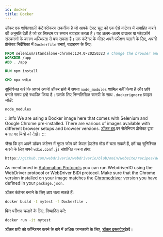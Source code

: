 ```yaml
---
id: docker
title: Docker
---
```


डॉकर एक शक्तिशाली कंटेनरीकरण तकनीक है जो आपके टेस्ट सूट को एक ऐसे कंटेनर में समाहित करने की अनुमति देती है जो हर सिस्टम पर समान व्यवहार करता है। यह अलग-अलग ब्राउज़र या प्लेटफ़ॉर्म संस्करणों के कारण अस्थिरता से बच सकता है। एक कंटेनर के भीतर अपने परीक्षण चलाने के लिए, अपनी प्रोजेक्ट निर्देशिका में `Dockerfile` बनाएं, उदाहरण के लिए:

```Dockerfile
FROM selenium/standalone-chrome:134.0-20250323 # Change the browser and version according to your needs
WORKDIR /app
ADD . /app

RUN npm install

CMD npx wdio
```

सुनिश्चित करें कि आपने अपनी डॉकर छवि में अपना `node_modules` शामिल नहीं किया है और छवि बनाते समय इन्हें स्थापित किया है। उसके लिए निम्नलिखित सामग्री के साथ `.dockerignore` फ़ाइल जोड़ें:

```
node_modules
```

:::info
We are using a Docker image here that comes with Selenium and Google Chrome pre-installed. There are various of images available with different browser setups and browser versions. [डॉकर हब](https://hub.docker.com/u/selenium).पर सेलेनियम प्रोजेक्ट द्वारा बनाए गए चित्रों को देखें।
:::

जैसा कि हम अपने डॉकर कंटेनर में गूगल क्रोम को केवल हेडलेस मोड में चला सकते हैं, हमें यह सुनिश्चित करने के लिए अपने `wdio.conf.js` संशोधित करना होगा:

```js reference useHTTPS
https://github.com/webdriverio/webdriverio/blob/main/website/recipes/docker.js
```

As mentioned in [Automation Protocols](/docs/automationProtocols) you can run WebdriverIO using the WebDriver protocol or WebDriver BiDi protocol. Make sure that the Chrome version installed on your image matches the [Chromedriver](https://www.npmjs.com/package/chromedriver) version you have defined in your `package.json`.

डॉकर कंटेनर बनाने के लिए आप चला सकते हैं:

```sh
docker build -t mytest -f Dockerfile .
```

फिर परीक्षण चलाने के लिए, निष्पादित करें:

```sh
docker run -it mytest
```

डॉकर छवि को कॉन्फ़िगर करने के बारे में अधिक जानकारी के लिए, [डॉकर दस्तावेज़](https://docs.docker.com/)देखें।
